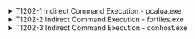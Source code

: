 <details>
<summary>T1202-1 Indirect Command Execution - pcalua.exe
</summary>
<pre>$ NA </pre>
</details>
<details>
<summary>T1202-2 Indirect Command Execution - forfiles.exe
</summary>
<pre>$ NA </pre>
</details>
<details>
<summary>T1202-3 Indirect Command Execution - conhost.exe
</summary>
<pre>$ NA </pre>
</details>
